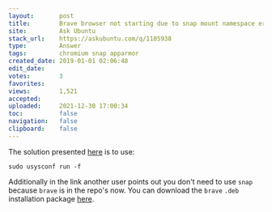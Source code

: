 ```yaml
---
layout:       post
title:        Brave browser not starting due to snap mount namespace error
site:         Ask Ubuntu
stack_url:    https://askubuntu.com/q/1105938
type:         Answer
tags:         chromium snap apparmor
created_date: 2019-01-01 02:06:48
edit_date:    
votes:        3
favorites:    
views:        1,521
accepted:     
uploaded:     2021-12-30 17:00:34
toc:          false
navigation:   false
clipboard:    false
---
```


The solution presented [here][1] is to use:

``` 
sudo usysconf run -f

```

Additionally in the link another user points out you don't need to use `snap` because `brave` is in the repo's now. You can download the `brave` `.deb` installation package [here][2].


  [1]: https://dev.getsol.us/T6899
  [2]: https://community.brave.com/t/how-do-i-install-brave-in-ubuntu/7901/11
